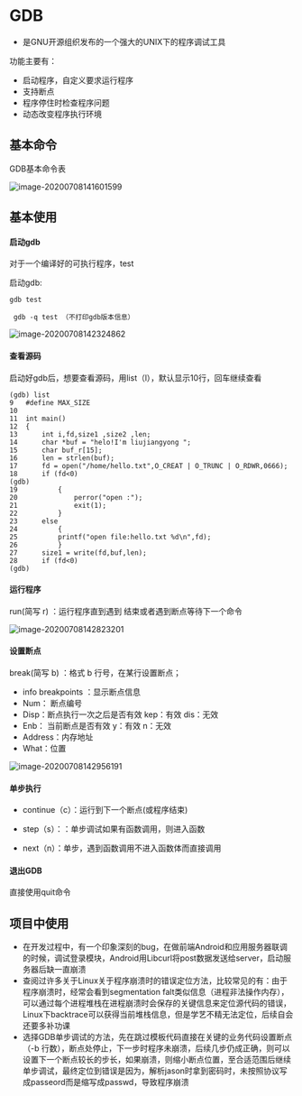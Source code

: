 # GDB

- 是GNU开源组织发布的一个强大的UNIX下的程序调试工具

功能主要有：

- 启动程序，自定义要求运行程序
- 支持断点
- 程序停住时检查程序问题
- 动态改变程序执行环境





## 基本命令

GDB基本命令表

![image-20200708141601599](C:\Users\Administrator\AppData\Roaming\Typora\typora-user-images\image-20200708141601599.png)







## 基本使用





#### 启动gdb

对于一个编译好的可执行程序，test

启动gdb:

```gdb test```

``` gdb -q test （不打印gdb版本信息）```

![image-20200708142324862](C:\Users\Administrator\AppData\Roaming\Typora\typora-user-images\image-20200708142324862.png)

#### 查看源码



启动好gdb后，想要查看源码，用list（l），默认显示10行，回车继续查看

```(gdb) list 
(gdb) list
9	#define MAX_SIZE
10	
11	int main()
12	{
13	    int i,fd,size1 ,size2 ,len;
14	    char *buf = "helo!I'm liujiangyong ";
15	    char buf_r[15];
16	    len = strlen(buf);
17	    fd = open("/home/hello.txt",O_CREAT | O_TRUNC | O_RDWR,0666);
18	    if (fd<0)
(gdb) 
19	        {
20	            perror("open :");
21	            exit(1);
22	        }
23	    else
24	        {
25	        printf("open file:hello.txt %d\n",fd);
26	        }
27	    size1 = write(fd,buf,len);
28	    if (fd<0)
(gdb) 
```

#### 运行程序

run(简写 r) ：运行程序直到遇到 结束或者遇到断点等待下一个命令

![image-20200708142823201](C:\Users\Administrator\AppData\Roaming\Typora\typora-user-images\image-20200708142823201.png)





#### 设置断点

break(简写 b) ：格式 b 行号，在某行设置断点；

- info breakpoints ：显示断点信息
- Num： 断点编号
- Disp：断点执行一次之后是否有效 kep：有效 dis：无效
- Enb： 当前断点是否有效 y：有效 n：无效
- Address：内存地址
- What：位置



![image-20200708142956191](C:\Users\Administrator\AppData\Roaming\Typora\typora-user-images\image-20200708142956191.png)





#### 单步执行

- continue（c）：运行到下一个断点(或程序结束)

- step（s）：：单步调试如果有函数调用，则进入函数
- next（n）：单步，遇到函数调用不进入函数体而直接调用







#### 退出GDB



直接使用quit命令







## 项目中使用

- 在开发过程中，有一个印象深刻的bug，在做前端Android和应用服务器联调的时候，调试登录模块，Android用Libcurl将post数据发送给server，启动服务器后缺一直崩溃
- 查阅过许多关于Linux关于程序崩溃时的错误定位方法，比较常见的有：由于程序崩溃时，经常会看到segmentation falt类似信息（进程非法操作内存），可以通过每个进程堆栈在进程崩溃时会保存的关键信息来定位源代码的错误，Linux下backtrace可以获得当前堆栈信息，但是学艺不精无法定位，后续自会还要多补功课
- 选择GDB单步调试的方法，先在跳过模板代码直接在关键的业务代码设置断点（-b 行数），断点处停止，下一步时程序未崩溃，后续几步仍成正确，则可以设置下一个断点较长的步长，如果崩溃，则缩小断点位置，至合适范围后继续单步调试，最终定位到错误是因为，解析jason时拿到密码时，未按照协议写成passeord而是缩写成passwd，导致程序崩溃

